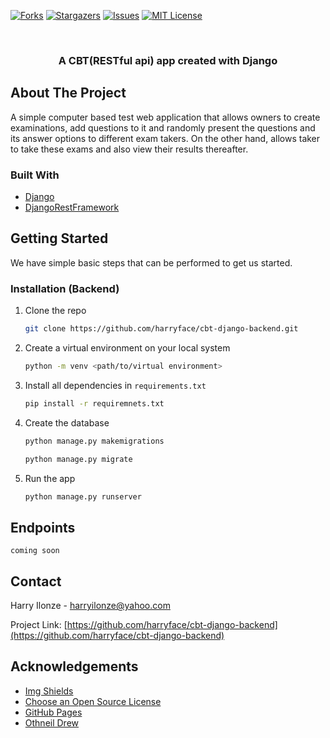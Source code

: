 [![Forks][forks-shield]][forks-url]
[![Stargazers][stars-shield]][stars-url]
[![Issues][issues-shield]][issues-url]
[![MIT License][license-shield]][license-url]



<!-- PROJECT LOGO -->
<br />
<p align="center">
  
  <h3 align="center">A CBT(RESTful api) app created with Django</h3>
  
</p>


<!-- ABOUT THE PROJECT -->
## About The Project

A simple computer based test web application that allows owners to create examinations, add questions to it and randomly present the questions and its answer options to different exam takers. On the other hand, allows taker to take these exams and also view their results thereafter.

### Built With

* [Django](https://djangoproject.com)
* [DjangoRestFramework](https://www.django-rest-framework.org/)


<!-- GETTING STARTED -->
## Getting Started

We have simple basic steps that can be performed to get us started.

### Installation (Backend)

1. Clone the repo
   ```sh
   git clone https://github.com/harryface/cbt-django-backend.git
   ```
2. Create a virtual environment on your local system
   ```sh
   python -m venv <path/to/virtual environment>
   ```
3. Install all dependencies in `requirements.txt`
   ```sh
   pip install -r requiremnets.txt
   ```
4. Create the database
   ```sh
   python manage.py makemigrations
   ```
   ```sh
   python manage.py migrate
   ```
5. Run the app
   ```sh
   python manage.py runserver
   ```

<!-- ENDPOINT EXAMPLES -->
## Endpoints

`coming soon`







<!-- CONTACT -->
## Contact

Harry Ilonze - harryilonze@yahoo.com

Project Link: [https://github.com/harryface/cbt-django-backend](https://github.com/harryface/cbt-django-backend)



<!-- ACKNOWLEDGEMENTS -->
## Acknowledgements
* [Img Shields](https://shields.io)
* [Choose an Open Source License](https://choosealicense.com)
* [GitHub Pages](https://pages.github.com)
* [Othneil Drew](https://github.com/othneildrew/Best-README-Template)






<!-- MARKDOWN LINKS & IMAGES -->
<!-- https://www.markdownguide.org/basic-syntax/#reference-style-links -->
[forks-shield]: https://img.shields.io/github/forks/harryface/cbt-django-backend.svg?style=for-the-badge
[forks-url]: https://github.com/harryface/cbt-django-backend/network/members
[stars-shield]: https://img.shields.io/github/stars/harryface/cbt-django-backend.svg?style=for-the-badge
[stars-url]: https://github.com/harryface/cbt-django-backend/stargazers
[issues-shield]: https://img.shields.io/github/issues/harryface/cbt-django-backend.svg?style=for-the-badge
[issues-url]: https://github.com/harryface/cbt-django-backend/issues
[license-shield]: https://img.shields.io/github/license/harryface/cbt-django-backend.svg?style=for-the-badge
[license-url]: https://github.com/harryface/cbt-django-backend/blob/master/LICENSE.txt
